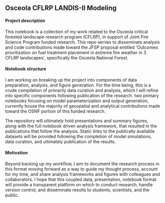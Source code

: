 ## Osceola CFLRP LANDIS-II Modeling
 
#### Project description 
This notebook is a collection of my work related to the Osceola critical forested landscape research program (CFLRP), in support of Joint Fire Science Program funded research. 
This repo serves to disseminate analysis and code contributions made toward the JFSP proposal entitled 'Outcomes prioritization on fuel treatment placement in extreme fire 
weather in 3 CFLRP landscapes', specifically the Osceola National Forest.

#### Notebook structure

I am working on breaking up the project into components of data preparation, analysis, and figure generation. For the time being, this is a crude compilation
of primarily data curation and analysis, which I will refine into specific components following publication of the research. two primary notebooks focusing on model
parameterization and output generation, currently house the majority of geospatial and analytical contributions made toward the OSNF portion of this funded research.

The repository will ultimately hold presentations and summary figures, along with the full notebook driven analysis framework, that resulted in the publications
that follow the analysis. Static links to the publically available datasets will be provided following the completion of model simulations, data curation, and ultimately
publication of the results.

#### Motivation

Beyond backing up my workflow, I aim to document the research process in this format moving forward as a way to guide my thought process, account for my time,
and share analysis frameworks and figures with colleagues and collaborators. I hope that this coupled data, presentation, notebook format will provide a
transparent platform on which to conduct research, handle version control, and disseminate results to students, scientists, and the public.